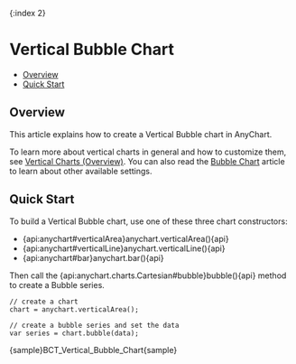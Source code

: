 {:index 2}
# Vertical Bubble Chart

* [Overview](#overview)
* [Quick Start](#quick_start)

## Overview

This article explains how to create a Vertical Bubble chart in AnyChart.

To learn more about vertical charts in general and how to customize them, see [Vertical Charts (Overview)](Overview). You can also read the [Bubble Chart](../Bubble_Chart) article to learn about other available settings.

## Quick Start

To build a Vertical Bubble chart, use one of these three chart constructors:
* {api:anychart#verticalArea}anychart.verticalArea(){api}
* {api:anychart#verticalLine}anychart.verticalLine(){api}
* {api:anychart#bar}anychart.bar(){api}

Then call the {api:anychart.charts.Cartesian#bubble}bubble(){api} method to create a Bubble series.

```
// create a chart
chart = anychart.verticalArea();

// create a bubble series and set the data
var series = chart.bubble(data);
```

{sample}BCT\_Vertical\_Bubble\_Chart{sample}